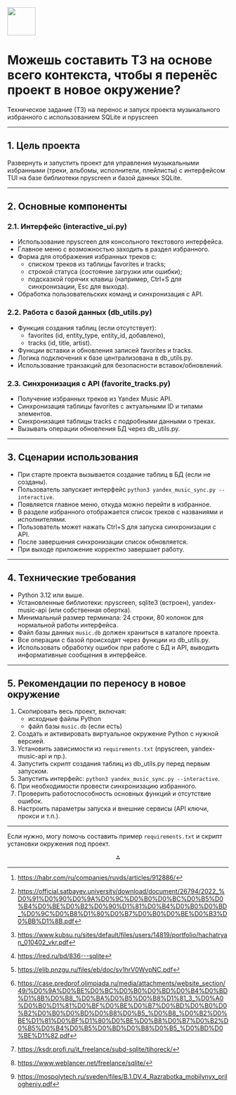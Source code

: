 <img src="https://r2cdn.perplexity.ai/pplx-full-logo-primary-dark%402x.png" style="height:64px;margin-right:32px"/>

# Можешь составить ТЗ на основе всего контекста, чтобы я перенёс проект в новое окружение?

Техническое задание (ТЗ) на перенос и запуск проекта музыкального избранного с использованием SQLite и npyscreen

***

## 1. Цель проекта

Развернуть и запустить проект для управления музыкальными избранными (треки, альбомы, исполнители, плейлисты) с интерфейсом TUI на базе библиотеки npyscreen и базой данных SQLite.

***

## 2. Основные компоненты

### 2.1. Интерфейс (interactive_ui.py)

- Использование npyscreen для консольного текстового интерфейса.
- Главное меню с возможностью заходить в раздел избранного.
- Форма для отображения избранных треков с:
    - списком треков из таблицы favorites и tracks;
    - строкой статуса (состояние загрузки или ошибки);
    - подсказкой горячих клавиш (например, Ctrl+S для синхронизации, Esc для выхода).
- Обработка пользовательских команд и синхронизация с API.


### 2.2. Работа с базой данных (db_utils.py)

- Функция создания таблиц (если отсутствует):
    - favorites (id, entity_type, entity_id, добавлено),
    - tracks (id, title, artist).
- Функции вставки и обновления записей favorites и tracks.
- Логика подключения к базе централизована в db_utils.py.
- Использование транзакций для безопасности вставок/обновлений.


### 2.3. Синхронизация с API (favorite_tracks.py)

- Получение избранных треков из Yandex Music API.
- Синхронизация таблицы favorites с актуальными ID и типами элементов.
- Синхронизация таблицы tracks с подробными данными о треках.
- Вызывать операции обновления БД через db_utils.py.

***

## 3. Сценарии использования

- При старте проекта вызывается создание таблиц в БД (если не созданы).
- Пользователь запускает интерфейс `python3 yandex_music_sync.py --interactive`.
- Появляется главное меню, откуда можно перейти в избранное.
- В разделе избранного отображается список треков с названиями и исполнителями.
- Пользователь может нажать Ctrl+S для запуска синхронизации с API.
- После завершения синхронизации список обновляется.
- При выходе приложение корректно завершает работу.

***

## 4. Технические требования

- Python 3.12 или выше.
- Установленные библиотеки: npyscreen, sqlite3 (встроен), yandex-music-api (или собственная обертка).
- Минимальный размер терминала: 24 строки, 80 колонок для нормальной работы интерфейса.
- Файл базы данных `music.db` должен храниться в каталоге проекта.
- Все операции с базой происходят через функции из db_utils.py.
- Использовать обработку ошибок при работе с БД и API, выводить информативные сообщения в интерфейсе.

***

## 5. Рекомендации по переносy в новое окружение

1. Скопировать весь проект, включая:
    - исходные файлы Python
    - файл базы `music.db` (если есть)
2. Создать и активировать виртуальное окружение Python с нужной версией.
3. Установить зависимости из `requirements.txt` (npyscreen, yandex-music-api и пр.).
4. Запустить скрипт создания таблиц из db_utils.py перед первым запуском.
5. Запустить интерфейс: `python3 yandex_music_sync.py --interactive`.
6. При необходимости провести синхронизацию избранного.
7. Проверить работоспособность основных функций и отсутствие ошибок.
8. Настроить параметры запуска и внешние сервисы (API ключи, прокси и т.п.).

***

Если нужно, могу помочь составить пример `requirements.txt` и скрипт установки окружения под проект.
<span style="display:none">[^1][^2][^3][^4][^5][^6][^7][^8][^9]</span>

<div style="text-align: center">⁂</div>

[^1]: https://habr.com/ru/companies/ruvds/articles/912886/

[^2]: https://official.satbayev.university/download/document/26794/2022_%D0%91%D0%90%D0%9A%D0%9C%D0%B0%D0%BC%D0%B5%D0%B4%D0%BE%D0%B2%D0%90%D1%81%D0%B4%D0%B0%D0%BD_%D0%9C%D0%B8%D1%80%D0%B7%D0%B0%D0%BE%D0%B3%D0%BB%D1%8B.pdf

[^3]: https://www.kubsu.ru/sites/default/files/users/14819/portfolio/hachatryan_010402_vkr.pdf

[^4]: https://lred.ru/bd/836---sqlite

[^5]: https://elib.pnzgu.ru/files/eb/doc/sv1hrV0WvpNC.pdf

[^6]: https://case.predprof.olimpiada.ru/media/attachments/website_section/49/%D0%9A%D0%BE%D0%BC%D0%B0%D0%BD%D0%B4%D0%BD%D1%8B%D0%B8_%D0%BA%D0%B5%D0%B8%D1%81_3_%D0%A0%D0%B0%D1%81%D0%BF%D0%BE%D0%B7%D0%BD%D0%B0%D0%B2%D0%B0%D0%BD%D0%B8%D0%B5_%D0%B8_%D0%B2%D0%BE%D1%81%D0%BF%D1%80%D0%BE%D0%B8%D0%B7%D0%B2%D0%B5%D0%B4%D0%B5%D0%BD%D0%B8%D0%B5_%D0%BD%D0%BE%D1%82.pdf

[^7]: https://ksdr.profi.ru/it_freelance/subd-sqlite/tihoreck/

[^8]: https://www.weblancer.net/freelance/sqlite/

[^9]: https://mospolytech.ru/sveden/files/B.1.DV.4_Razrabotka_mobilynyx_prilogheniy.pdf

